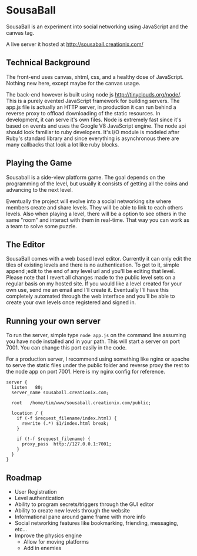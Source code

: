 # SousaBall

SousaBall is an experiment into social networking using JavaScript and the canvas tag.

A live server it hosted at <http://sousaball.creationix.com/>

## Technical Background

The front-end uses canvas, xhtml, css, and a healthy dose of JavaScript.  Nothing new here, except maybe for the canvas usage.

The back-end however is built using node js <http://tinyclouds.org/node/>.  This is a purely evented JavaScript framework for building servers.  The app.js file is actually an HTTP server, in production it can run behind a reverse proxy to offload downloading of the static resources.  In development, it can serve it's own files.  Node is extremely fast since it's based on events and uses the Google V8 JavaScript engine.  The node api should look familiar to ruby developers. It's I/O module is modeled after Ruby's standard library and since everything is asynchronous there are many callbacks that look a lot like ruby blocks.

## Playing the Game

Sousaball is a side-view platform game.  The goal depends on the programming of the level, but usually it consists of getting all the coins and advancing to the next level.

Eventually the project will evolve into a social networking site where members create and share levels.  They will be able to link to each others levels. Also when playing a level, there will be a option to see others in the same "room" and interact with them in real-time.  That way you can work as a team to solve some puzzle.

## The Editor

SousaBall comes with a web based level editor.  Currently it can only edit the tiles of existing levels and there is no authentication.  To get to it, simple append ;edit to the end of any level url and you'll be editing that level.  Please note that I revert all changes made to the public level sets on a regular basis on my hosted site. If you would like a level created for your own use, send me an email and I'll create it.  Eventually I'll have this completely automated through the web interface and you'll be able to create your own levels once registered and signed in.

## Running your own server

To run the server, simple type `node app.js` on the command line assuming you have node installed and in your path.  This will start a server on port 7001. You can change this port easily in the code.

For a production server, I recommend using something like nginx or apache to serve the static files under the public folder and reverse proxy the rest to the node app on port 7001.  Here is my nginx config for reference.

    server {
      listen   80;
      server_name sousaball.creationix.com;

      root   /home/tim/www/sousaball.creationix.com/public;

      location / {
        if (-f $request_filename/index.html) {
          rewrite (.*) $1/index.html break;
        }

        if (!-f $request_filename) { 
          proxy_pass  http://127.0.0.1:7001;
        }
      }
    }

## Roadmap

 * User Registration
 * Level authentication
 * Ability to program secrets/triggers through the GUI editor
 * Ability to create new levels through the website
 * Informational pane around game frame with more info
 * Social networking features like bookmarking, friending, messaging, etc...
 * Improve the physics engine
   * Allow for moving platforms
   * Add in enemies

